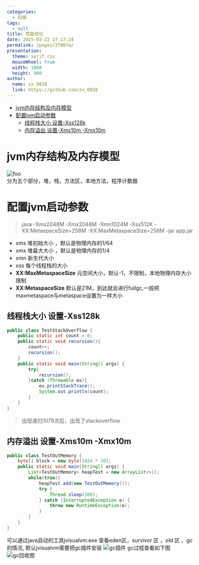 ```yaml
---
categories: 
  - 后端
tags: 
  - null
title: 性能优化
date: 2025-03-22 17:17:24
permalink: /pages/2f007a/
presentation: 
  theme: serif.css
  mouseWheel: true
  width: 1000
  height: 900
author: 
  name: zx_0828
  link: https://github.com/zx_0828
---
```


<!-- @import "[TOC]" {cmd="toc" depthFrom=1 depthTo=6 orderedList=false} -->

<!-- code_chunk_output -->

- [jvm内存结构及内存模型](#jvm内存结构及内存模型)
- [配置jvm启动参数](#配置jvm启动参数)
  - [线程栈大小 设置-Xss128k](#线程栈大小-设置-xss128k)
  - [内存溢出 设置-Xms10m -Xmx10m](#内存溢出-设置-xms10m--xmx10m)

<!-- /code_chunk_output -->


# jvm内存结构及内存模型
<img :src="$withBase('/img/jvm.png')" alt="foo">
<br>
分为五个部分，堆，栈，方法区，本地方法，程序计数器

# 配置jvm启动参数
>java -Xms2048M -Xmx2048M -Xmn1024M -Xss512K -XX:MetaspaceSize=256M -XX:MaxMetaspaceSize=256M -jar app.jar
* xms 堆初始大小 ，默认是物理内存的1/64
* xmx 堆最大大小 ，默认是物理内存的1/4
* xmn 新生代大小
* xss 每个线程栈的大小
* **XX:MaxMetaspaceSize** 元空间大小，默认-1，不限制，本地物理内存大小限制
* **XX:MetaspaceSize** 默认是21M，到达就会进行fullgc,一般把maxmetaspace与metaspace设置为一样大小

## 线程栈大小 设置-Xss128k
``` java {.line-numbers}
public class TestStackOverflow {
    public static int count = 0;
    public static void recursion(){
        count++;
        recursion();
    }
    public static void main(String[] args) {
        try{
            recursion();
        }catch (Throwable ex){
            ex.printStackTrace();
            System.out.println(count);
        }
    }
}
```
>出现递归1079次后，出现了stackoverflow

## 内存溢出 设置-Xms10m -Xmx10m
``` java {.line-numbers}
public class TestOutMemory {
    byte[] block = new byte[1024 * 10];
    public static void main(String[] args) {
        List<TestOutMemory> heapTest = new ArrayList<>();
        while(true){
            heapTest.add(new TestOutMemory());
            try {
                Thread.sleep(100);
            } catch (InterruptedException e) {
                throw new RuntimeException(e);
            }
        }
    }
}
```
可以通过java自动的工具jvisualvm.exe 查看eden区，survivor 区 ，old 区 ，gc的情况, 默认jvisualvm需要把gc插件安装
![gc插件](/img/backend/gcplugin.png)
gc过程查看如下图
![gc回收图](/img/backend/gc.png)

